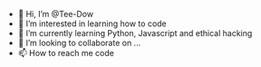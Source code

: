 - 👋 Hi, I’m @Tee-Dow
- 👀 I’m interested in learning how to code
- 🌱 I’m currently learning Python, Javascript and ethical hacking 
- 💞️ I’m looking to collaborate on ...
- 📫 How to reach me code 

<!---
Tee-Dow/Tee-Dow is a ✨ special ✨ repository because its `README.md` (this file) appears on your GitHub profile.
You can click the Preview link to take a look at your changes.
--->
